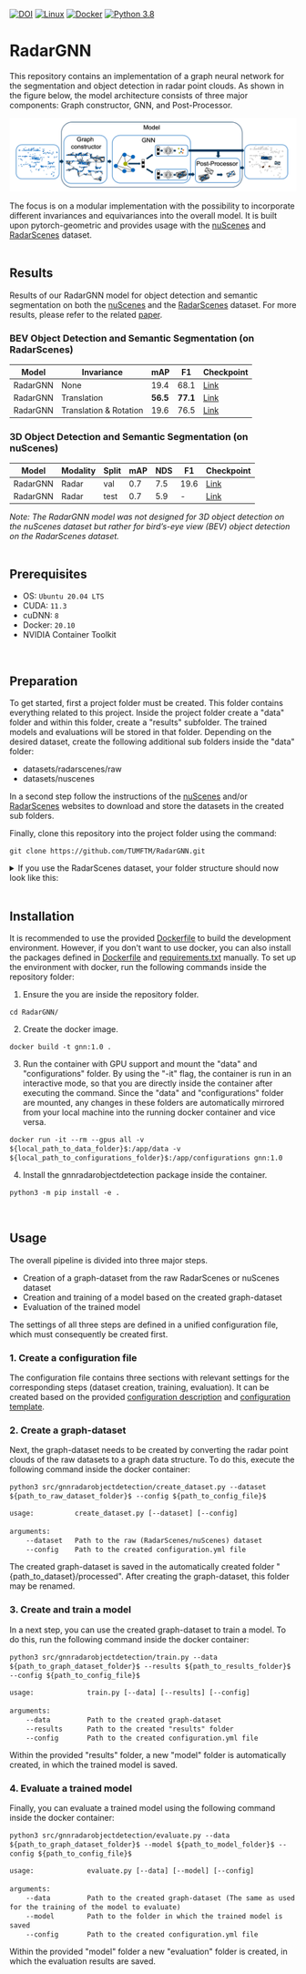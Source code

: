 [![DOI](https://zenodo.org/badge/DOI/10.5281/zenodo.7822037.svg)](https://doi.org/10.5281/zenodo.7822037)
[![Linux](https://img.shields.io/badge/os-linux-blue.svg)](https://www.linux.org/)
[![Docker](https://badgen.net/badge/icon/docker?icon=docker&label)](https://www.docker.com/)
[![Python 3.8](https://img.shields.io/badge/python-3.8-blue.svg)](https://www.python.org/downloads/release/python-380/)

#  RadarGNN
This repository contains an implementation of a graph neural network for the segmentation and object detection in radar point clouds. As shown in the figure below, the model architecture consists of three major components: Graph constructor, GNN, and Post-Processor. 

![Model architecture](docs/Model.png)

The focus is on a modular implementation with the possibility to incorporate different invariances and equivariances into the overall model. It is built upon pytorch-geometric and provides usage with the [nuScenes](https://www.nuscenes.org/) and [RadarScenes](https://radar-scenes.com/) dataset.
<br>
<br>

## Results
Results of our RadarGNN model for object detection and semantic segmentation on both the [nuScenes](https://www.nuscenes.org/) and the [RadarScenes](https://radar-scenes.com/) dataset. For more results, please refer to the related [paper](#citation).

### BEV Object Detection and Semantic Segmentation (on RadarScenes)
| Model    | Invariance             | mAP      | F1       | Checkpoint                                                              |
|----------|------------------------|----------|----------|-------------------------------------------------------------------------|
| RadarGNN | None                   | 19.4     | 68.1     | [Link](https://zenodo.org/record/7822037/files/model_01.zip?download=1) |
| RadarGNN | Translation            | **56.5** | **77.1** | [Link](https://zenodo.org/record/7822037/files/model_02.zip?download=1) |
| RadarGNN | Translation & Rotation | 19.6     | 76.5     | [Link](https://zenodo.org/record/7822037/files/model_03.zip?download=1) |


### 3D Object Detection and Semantic Segmentation (on nuScenes)
| Model    | Modality | Split | mAP | NDS | F1   | Checkpoint                                                              |
|----------|----------|-------|-----|-----|------|-------------------------------------------------------------------------|
| RadarGNN | Radar    | val   | 0.7 | 7.5 | 19.6 | [Link](https://zenodo.org/record/7822037/files/model_04.zip?download=1) |
| RadarGNN | Radar    | test  | 0.7 | 5.9 | -    | [Link](https://zenodo.org/record/7822037/files/model_04.zip?download=1) |

_Note: The RadarGNN model was not designed for 3D object detection on the nuScenes dataset but rather for bird’s-eye view (BEV) object detection on the RadarScenes dataset._
<br>
<br>

## Prerequisites
- OS: `Ubuntu 20.04 LTS`
- CUDA: `11.3`
- cuDNN: `8`
- Docker: `20.10`
- NVIDIA Container Toolkit
<br>

##  Preparation
To get started, first a project folder must be created. This folder contains everything related to this project. Inside the project folder create a "data" folder and within this folder, create a "results" subfolder. The trained models and evaluations will be stored in that folder. Depending on the desired dataset, create the following additional sub folders inside the "data" folder:
- datasets/radarscenes/raw
- datasets/nuscenes

In a second step follow the instructions of the [nuScenes](https://www.nuscenes.org/) and/or [RadarScenes](https://radar-scenes.com/) websites to download and store the datasets in the created sub folders. 

Finally, clone this repository into the project folder using the command:
```
git clone https://github.com/TUMFTM/RadarGNN.git
```

<details>
<summary>If you use the RadarScenes dataset, your folder structure should now look like this: </summary>

```
.
|  
+---data/  
|   |  
|   +---datasets/  
|   |   |  
|   |   +---radarscenes/  
|   |   |   |
|   |   |   +---raw/                
|   |   |   |   |
|   |   |   |   +---License.md
|   |   |   |   |
|   |   |   |   +---data/        
|   |
|   +---results/  
| 
+---docs/
|
+---configurations/
|   
+---test/
|
+---src/  
|
+---...
```
</details>
<br>

## Installation
It is recommended to use the provided [Dockerfile](Dockerfile) to build the development environment. However, if you don't want to use docker, you can also install the packages defined in [Dockerfile](Dockerfile) and [requirements.txt](requirements.txt) manually. To set up the environment with docker, run the following commands inside the repository folder:

1. Ensure the you are inside the repository folder.
```
cd RadarGNN/
```
2. Create the docker image.
```
docker build -t gnn:1.0 .
```
3. Run the container with GPU support and mount the "data" and "configurations" folder. By using the "-it" flag, the container is run in an interactive mode, so that you are directly inside the container after executing the command. Since the "data" and "configurations" folder are mounted, any changes in these folders are automatically mirrored from your local machine into the running docker container and vice versa. 
```
docker run -it --rm --gpus all -v ${local_path_to_data_folder}$:/app/data -v ${local_path_to_configurations_folder}$:/app/configurations gnn:1.0
```
4. Install the gnnradarobjectdetection package inside the container.
```
python3 -m pip install -e .
```
<br />

##  Usage
The overall pipeline is divided into three major steps. 

- Creation of a graph-dataset from the raw RadarScenes or nuScenes dataset
- Creation and training of a model based on the created graph-dataset
- Evaluation of the trained model

The settings of all three steps are defined in a unified configuration file, which must consequently be created first.
### 1. Create a configuration file 
The configuration file contains three sections with relevant settings for the corresponding steps (dataset creation, training, evaluation). It can be created based on the provided [configuration description](/configurations/configuration_description.yml) and [configuration template](/configurations/configuration_template.yml).
<br />

### 2. Create a graph-dataset
Next, the graph-dataset needs to be created by converting the radar point clouds of the raw datasets to a graph data structure. To do this, execute the following command inside the docker container: 
```
python3 src/gnnradarobjectdetection/create_dataset.py --dataset ${path_to_raw_dataset_folder}$ --config ${path_to_config_file}$
```

```
usage:          create_dataset.py [--dataset] [--config]

arguments:
    --dataset   Path to the raw (RadarScenes/nuScenes) dataset
    --config    Path to the created configuration.yml file
```

The created graph-dataset is saved in the automatically created folder "{path_to_dataset}/processed". After creating the graph-dataset, this folder may be renamed.
<br />

### 3. Create and train a model
In a next step, you can use the created graph-dataset to train a model. To do this, run the following command inside the docker container: 
```
python3 src/gnnradarobjectdetection/train.py --data ${path_to_graph_dataset_folder}$ --results ${path_to_results_folder}$ --config ${path_to_config_file}$
```
```
usage:             train.py [--data] [--results] [--config]

arguments:
    --data         Path to the created graph-dataset
    --results      Path to the created "results" folder
    --config       Path to the created configuration.yml file
```

Within the provided "results" folder, a new "model" folder is automatically created, in which the trained model is saved.
<br />

### 4. Evaluate a trained model 
Finally, you can evaluate a trained model using the following command inside the docker container: 
```
python3 src/gnnradarobjectdetection/evaluate.py --data ${path_to_graph_dataset_folder}$ --model ${path_to_model_folder}$ --config ${path_to_config_file}$ 
```
```
usage:             evaluate.py [--data] [--model] [--config]

arguments:
    --data         Path to the created graph-dataset (The same as used for the training of the model to evaluate)
    --model        Path to the folder in which the trained model is saved
    --config       Path to the created configuration.yml file
```
Within the provided "model" folder a new "evaluation" folder is created, in which the evaluation results are saved.
